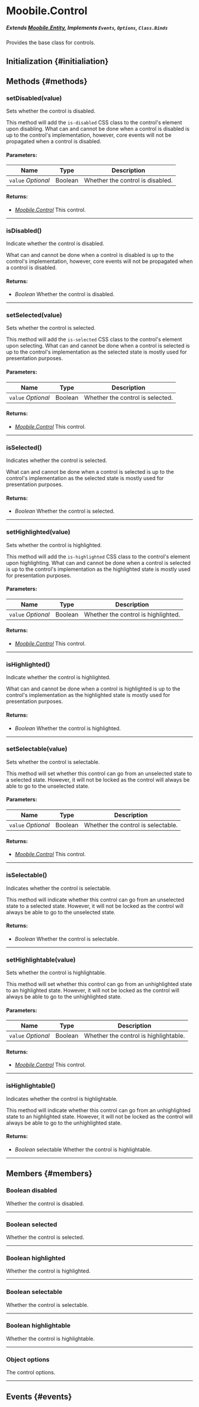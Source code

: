 Moobile.Control
================================================================================
##### Extends *[Moobile.Entity](Entity/Entity.md)*, Implements `Events`, `Options`, `Class.Binds`

Provides the base class for controls.

Initialization {#initialiation}
--------------------------------------------------------------------------------

Methods {#methods}
--------------------------------------------------------------------------------

### setDisabled(value)

Sets whether the control is disabled.

This method will add the `is-disabled` CSS class to the control's
element upon disabling. What can and cannot be done when a control is
disabled is up to the control's implementation, however, core events
will not be propagated when a control is disabled.

#### Parameters:

Name  | Type | Description
----- | ---- | -----------
`value` *Optional* | Boolean | Whether the control is disabled.

#### Returns:

- *[Moobile.Control](Docs/Control/Control.md)* This control.


-----

### isDisabled()

Indicate whether the control is disabled.

What can and cannot be done when a control is disabled is up to the
control's implementation, however, core events will not be propagated when a
control is disabled.


#### Returns:

- *Boolean* Whether the control is disabled.


-----

### setSelected(value)

Sets whether the control is selected.

This method will add the `is-selected` CSS class to the control's
element upon selecting. What can and cannot be done when a control is
selected is up to the control's implementation as the selected state
is mostly used for presentation purposes.

#### Parameters:

Name  | Type | Description
----- | ---- | -----------
`value` *Optional* | Boolean | Whether the control is selected.

#### Returns:

- *[Moobile.Control](Docs/Control/Control.md)* This control.


-----

### isSelected()

Indicates whether the control is selected.

What can and cannot be done when a control is selected is up to the
control's implementation as the selected state is mostly used for
presentation purposes.


#### Returns:

- *Boolean* Whether the control is selected.


-----

### setHighlighted(value)

Sets whether the control is highlighted.

This method will add the `is-highlighted` CSS class to the control's
element upon highlighting. What can and cannot be done when a control is
selected is up to the control's implementation as the highlighted state
is mostly used for presentation purposes.

#### Parameters:

Name  | Type | Description
----- | ---- | -----------
`value` *Optional* | Boolean | Whether the control is highlighted.

#### Returns:

- *[Moobile.Control](Docs/Control/Control.md)* This control.


-----

### isHighlighted()

Indicate whether the control is highlighted.

What can and cannot be done when a control is highlighted is up to the
control's implementation as the highlighted state is mostly used for
presentation purposes.


#### Returns:

- *Boolean* Whether the control is highlighted.


-----

### setSelectable(value)

Sets whether the control is selectable.

This method will set whether this control can go from an unselected
state to a selected state. However, it will not be locked as the control
will always be able to go to the unselected state.

#### Parameters:

Name  | Type | Description
----- | ---- | -----------
`value` *Optional* | Boolean | Whether the control is selectable.

#### Returns:

- *[Moobile.Control](Docs/Control/Control.md)* This control.


-----

### isSelectable()

Indicates whether the control is selectable.

This method will indicate whether this control can go from an unselected
state to a selected state. However, it will not be locked as the control
will always be able to go to the unselected state.


#### Returns:

- *Boolean* Whether the control is selectable.


-----

### setHighlightable(value)

Sets whether the control is highlightable.

This method will set whether this control can go from an unhighlighted
state to an highlighted state. However, it will not be locked as the
control will always be able to go to the unhighlighted state.

#### Parameters:

Name  | Type | Description
----- | ---- | -----------
`value` *Optional* | Boolean | Whether the control is highlightable.

#### Returns:

- *[Moobile.Control](Docs/Control/Control.md)* This control.


-----

### isHighlightable()

Indicates whether the control is highlightable.

This method will indicate whether this control can go from an
unhighlighted state to an highlighted state. However, it will not be
locked as the control will always be able to go to the unhighlighted
state.


#### Returns:

- *Boolean* selectable Whether the control is highlightable.


-----


Members {#members}
--------------------------------------------------------------------------------

### Boolean disabled

Whether the control is disabled.

-----

### Boolean selected

Whether the control is selected.

-----

### Boolean highlighted

Whether the control is highlighted.

-----

### Boolean selectable

Whether the control is selectable.

-----

### Boolean highlightable

Whether the control is highlightable.

-----

### Object options

The control options.

-----


Events {#events}
--------------------------------------------------------------------------------